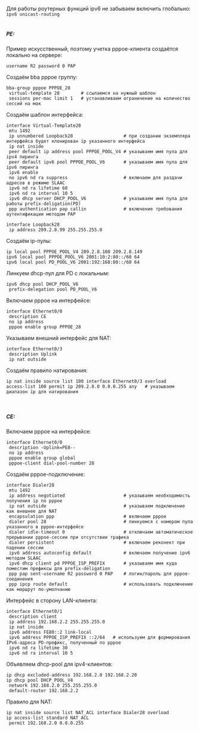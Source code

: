 Для работы роутерных функций ipv6 не забываем включить глобально:
`ipv6 unicast-routing`  
<br>

##### PE:
Пример искусственный, поэтому учетка pppoe-клиента создаётся локально на сервере:
```
username R2 password 0 PAP
```
Создаём bba pppoe группу:
```
bba-group pppoe PPPOE_28
 virtual-template 28        # cсылаемся на нужный шаблон
 sessions per-mac limit 1   # устанавливаем ограничение на количество сессий на мак
```
Создаём шаблон интерфейса:
```
interface Virtual-Template28
 mtu 1492
 ip unnumbered Loopback28                   # при создании экземпляра интерфейса будет клонирован ip указанного интерфейса
 ip nat inside
 peer default ip address pool PPPOE_POOL_V4 # указываем имя пула для ipv4 пиринга
 peer default ipv6 pool PPPOE_POOL_V6       # указываем имя пула для ipv6 пиринга
 ipv6 enable
 no ipv6 nd ra suppress                     # включаем для раздачи адресов в режиме SLAAC
 ipv6 nd ra lifetime 60
 ipv6 nd ra interval 10 5
 ipv6 dhcp server DHCP_POOL_V6              # указываем имя пула для работы prefix-deligation(PD)
 ppp authentication pap callin              # включение требования аутентификации методом PAP
```
```
interface Loopback28
 ip address 209.2.8.99 255.255.255.0
```
Создаём ip-пулы:
```
ip local pool PPPOE_POOL_V4 209.2.8.100 209.2.8.149
ipv6 local pool PPPOE_POOL_V6 2001:10:2:80::/60 64
ipv6 local pool PD_POOL_V6 2001:192:168:80::/60 64
```
Линкуем dhcp-пул для PD с локальным:
```
ipv6 dhcp pool DHCP_POOL_V6
 prefix-delegation pool PD_POOL_V6
```
Включаем pppoe на интерфейсе:
```
interface Ethernet0/0
 description CE
 no ip address
 pppoe enable group PPPOE_28
```
Указываем внешний интерфейс для NAT:
```
interface Ethernet0/3
 description Uplink
 ip nat outside
```
Создаём правило натирования:
```
ip nat inside source list 100 interface Ethernet0/3 overload
access-list 100 permit ip 209.2.8.0 0.0.0.255 any   # указываем диапазон ip для натирования
```
<br>

##### CE:
Включаем pppoe на интерфейсе:
```
interface Ethernet0/0
 description -Uplink=PE8--
 no ip address
 pppoe enable group global
 pppoe-client dial-pool-number 28
```
Создаём pppoe-подключение:
```
interface Dialer28
 mtu 1492 
 ip address negotiated                      # указываем необходимость получения ip по pppoe
 ip nat outside                             # указываем подключение как внешнее для NAT
 encapsulation ppp                          # включаем pppoe
 dialer pool 28                             # линкуемся с номером пула указанного в pppoe-интерфейсе
 dialer idle-timeout 0                      # отключаем автоматическое прерывании pppoe-сессии при отсутствии трафика
 dialer persistent                          # включаем реконект при падении сессии
 ipv6 address autoconfig default            # включаем получение ipv6 методом SLAAC
 ipv6 dhcp client pd PPPOE_ISP_PREFIX       # указываем имя куда поместим префиксы для prefix-deligation
 ppp pap sent-username R2 password 0 PAP    # логин/пароль для pppoe-соединения
 ppp ipcp route default                     # использовать подключение как маршрут по-умолчанию
```
Интерфейс в сторону LAN-клиента:
```
interface Ethernet0/1
 description client
 ip address 192.168.2.2 255.255.255.0
 ip nat inside
 ipv6 address FE80::2 link-local
 ipv6 address PPPOE_ISP_PREFIX ::2/64   # используем для формирования IPv6-адреса PD-префикс, полученный по pppoe
 ipv6 nd ra lifetime 30
 ipv6 nd ra interval 10 5
```
Объявляем dhcp-pool для ipv4-клиентов:
```
ip dhcp excluded-address 192.168.2.0 192.168.2.20
ip dhcp pool DHCP_POOL_V4
 network 192.168.2.0 255.255.255.0
 default-router 192.168.2.2 
```
Правило для NAT:
```
ip nat inside source list NAT_ACL interface Dialer28 overload
ip access-list standard NAT_ACL
 permit 192.168.2.0 0.0.0.255
```